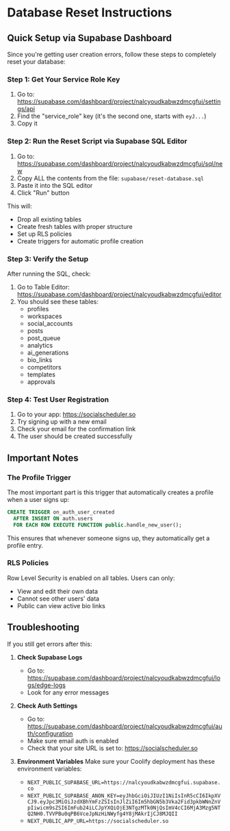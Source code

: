 # Database Reset Instructions

## Quick Setup via Supabase Dashboard

Since you're getting user creation errors, follow these steps to completely reset your database:

### Step 1: Get Your Service Role Key
1. Go to: https://supabase.com/dashboard/project/nalcyoudkabwzdmcgfui/settings/api
2. Find the "service_role" key (it's the second one, starts with `eyJ...`)
3. Copy it

### Step 2: Run the Reset Script via Supabase SQL Editor
1. Go to: https://supabase.com/dashboard/project/nalcyoudkabwzdmcgfui/sql/new
2. Copy ALL the contents from the file: `supabase/reset-database.sql`
3. Paste it into the SQL editor
4. Click "Run" button

This will:
- Drop all existing tables
- Create fresh tables with proper structure
- Set up RLS policies
- Create triggers for automatic profile creation

### Step 3: Verify the Setup
After running the SQL, check:
1. Go to Table Editor: https://supabase.com/dashboard/project/nalcyoudkabwzdmcgfui/editor
2. You should see these tables:
   - profiles
   - workspaces
   - social_accounts
   - posts
   - post_queue
   - analytics
   - ai_generations
   - bio_links
   - competitors
   - templates
   - approvals

### Step 4: Test User Registration
1. Go to your app: https://socialscheduler.so
2. Try signing up with a new email
3. Check your email for the confirmation link
4. The user should be created successfully

## Important Notes

### The Profile Trigger
The most important part is this trigger that automatically creates a profile when a user signs up:
```sql
CREATE TRIGGER on_auth_user_created
  AFTER INSERT ON auth.users
  FOR EACH ROW EXECUTE FUNCTION public.handle_new_user();
```

This ensures that whenever someone signs up, they automatically get a profile entry.

### RLS Policies
Row Level Security is enabled on all tables. Users can only:
- View and edit their own data
- Cannot see other users' data
- Public can view active bio links

## Troubleshooting

If you still get errors after this:

1. **Check Supabase Logs**
   - Go to: https://supabase.com/dashboard/project/nalcyoudkabwzdmcgfui/logs/edge-logs
   - Look for any error messages

2. **Check Auth Settings**
   - Go to: https://supabase.com/dashboard/project/nalcyoudkabwzdmcgfui/auth/configuration
   - Make sure email auth is enabled
   - Check that your site URL is set to: https://socialscheduler.so

3. **Environment Variables**
   Make sure your Coolify deployment has these environment variables:
   - `NEXT_PUBLIC_SUPABASE_URL=https://nalcyoudkabwzdmcgfui.supabase.co`
   - `NEXT_PUBLIC_SUPABASE_ANON_KEY=eyJhbGciOiJIUzI1NiIsInR5cCI6IkpXVCJ9.eyJpc3MiOiJzdXBhYmFzZSIsInJlZiI6Im5hbGN5b3Vka2Fid3pkbWNnZnVpIiwicm9sZSI6ImFub24iLCJpYXQiOjE3NTgzMTk0NjQsImV4cCI6MjA3Mzg5NTQ2NH0.TVVPBu0qPB6VceJpNzHiNWyfg4Y8jMAkrIjCJ8MJQII`
   - `NEXT_PUBLIC_APP_URL=https://socialscheduler.so`